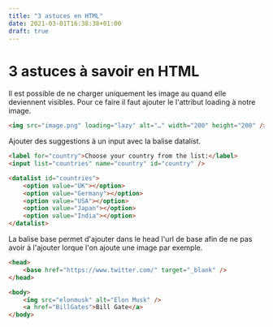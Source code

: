 ```yaml
---
title: "3 astuces en HTML"
date: 2021-03-01T16:38:38+01:00
draft: true
---
```


# 3 astuces à savoir en HTML

Il est possible de ne charger uniquement les image au quand elle deviennent visibles. Pour ce faire il faut ajouter le l'attribut loading à notre image.

```html
<img src="image.png" loading="lazy" alt="…" width="200" height="200" />
```

Ajouter des suggestions à un input avec la balise datalist.

```html
<label for="country">Choose your country from the list:</label>
<input list="countries" name="country" id="country" />

<datalist id="countries">
    <option value="UK"></option>
    <option value="Germany"></option>
    <option value="USA"></option>
    <option value="Japan"></option>
    <option value="India"></option>
</datalist>
```

La balise base permet d'ajouter dans le head l'url de base afin de ne pas avoir à l'ajouter lorque l'on ajoute une image par exemple.

```html
<head>
    <base href="https://www.twitter.com/" target="_blank" />
</head>

<body>
    <img src="elonmusk" alt="Elon Musk" />
    <a href="BillGates">Bill Gate</a>
</body>
```
